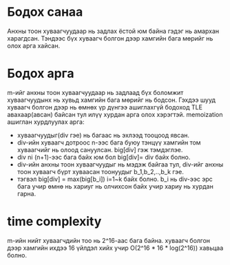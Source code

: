 # Бодох санаа
Анхны тоон хуваагчуудаар нь задлах ёстой юм байна гэдэг нь амархан харагдсан. Тэндээс бүх хуваагч болгон дээр хамгийн бага мөрийг нь олох арга хайсан.

# Бодох арга
m-ийг анхны тоон хуваагчуудаар нь задлаад
бүх боломжит хуваагчуудынх нь хувьд хамгийн бага мөрийг нь бодсон.
Гэхдээ шууд хуваагч болгон дээр нь өмнөх үр дүнгээ ашиглахгүй бодоход TLE авахаар(авсан) байсан тул илүү хурдан арга олох хэрэгтэй.
memoization ашиглан хурдлуулах арга:
* хуваагчуудыг(div гэе) нь багаас нь эхлээд тооцоод явсан.
* div-ийн хуваагч дотроос n-ээс бага буюу тэнцүү хамгийн том хуваагчийг нь олоод сануулсан. big[div] гэж тэмдэглэе.
* div ni (n+1)-ээс бага байх юм бол big[div]= div байх болно.
* div-ийн анхны тоон хуваагчуудыг нь мэдэж байгаа тул, div-ийг анхны тоон хуваагч бүрт хуваасан тоонуудыг b_1,b_2,..,b_k гэе.
* тэгвэл big[div] = max(big[b_i]) i=1~k байх болно. b_i нь div-ээс эрс бага учир өмнө нь хариуг нь олчихсон байх учир хариу нь хурдан гарна.

# time complexity
m-ийн нийт хуваагчдийн тоо нь 2^16-аас бага байна.
хуваагч болгон дээр хамгийн ихдээ 16 үйлдэл хийх учир
O(2^16 * 16 * log(2^16)) хавьцаа болно.
